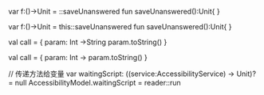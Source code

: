 
var f:()->Unit = ::saveUnanswered
fun saveUnanswered():Unit{
}

var f:()->Unit = this::saveUnanswered
fun saveUnanswered():Unit{
}


val call = { param: Int ->String
param.toString()
}

val call = { param: Int ->
param.toString()
}

// 传递方法给变量
var waitingScript: ((service:AccessibilityService) -> Unit)? = null
            AccessibilityModel.waitingScript = reader::run